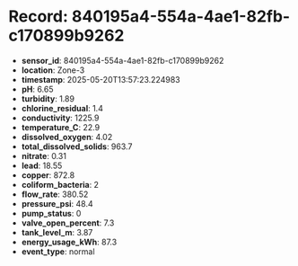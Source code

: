 # Record: 840195a4-554a-4ae1-82fb-c170899b9262

- **sensor_id**: 840195a4-554a-4ae1-82fb-c170899b9262
- **location**: Zone-3
- **timestamp**: 2025-05-20T13:57:23.224983
- **pH**: 6.65
- **turbidity**: 1.89
- **chlorine_residual**: 1.4
- **conductivity**: 1225.9
- **temperature_C**: 22.9
- **dissolved_oxygen**: 4.02
- **total_dissolved_solids**: 963.7
- **nitrate**: 0.31
- **lead**: 18.55
- **copper**: 872.8
- **coliform_bacteria**: 2
- **flow_rate**: 380.52
- **pressure_psi**: 48.4
- **pump_status**: 0
- **valve_open_percent**: 7.3
- **tank_level_m**: 3.87
- **energy_usage_kWh**: 87.3
- **event_type**: normal